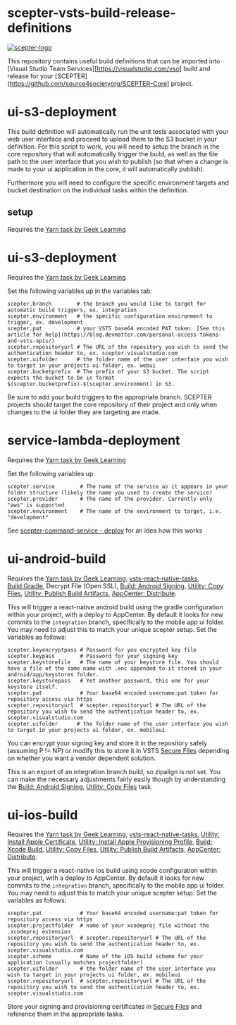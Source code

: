 # scepter-vsts-build-release-definitions

[![scepter-logo](http://res.cloudinary.com/source-4-society/image/upload/v1519221119/scepter_hzpcqt.png)](https://github.com/source4societyorg/SCEPTER-core)

This repository contains useful build definitions that can be imported into [Visual Studio Team Services][https://visualstudio.com/vso] build and release for your [SCEPTER](https://github.com/source4societyorg/SCEPTER-Core] project.

# ui-s3-deployment

This build definition will automatically run the unit tests associated with your web user interface and proceed to upload them to the S3 bucket in your definition. For this script to work, you will need to setup the branch in the core repository that will automatically trigger the build, as well as the file path to the user interface that you wish to publish (so that when a change is made to your ui application in the core, it will automatically publish).

Furthermore you will need to configure the specific environment targets and bucket destination on the individual tasks within the definition.

## setup

Requires the [Yarn task by Geek Learning](https://marketplace.visualstudio.com/items?itemName=geeklearningio.gl-vsts-tasks-yarn)

# ui-s3-deployment
Requires the [Yarn task by Geek Learning](https://marketplace.visualstudio.com/items?itemName=geeklearningio.gl-vsts-tasks-yarn)

Set the following variables up in the variables tab:

    scepter.branch        # the branch you would like to target for automatic build triggers, ex. integration
    scepter.environment   # the specific configuration environment to trigger, ex. development
    scepter.pat           # your VSTS base64 encoded PAT token. [See this article for help](https://blog.devmatter.com/personal-access-tokens-and-vsts-apis/)
    scepter.repositoryurl # The URL of the repository you wish to send the authentication header to, ex. scepter.visualstudio.com
    scepter.uifolder      # the folder name of the user interface you wish to target in your projects ui folder, ex. webui
    scepter.bucketprefix  # The prefix of your S3 bucket. The script expects the bucket to be in format $(scepter.bucketprefix)-$(scepter.environment) in S3.

Be sure to add your build triggers to the appropriate branch. SCEPTER projects should target the core repository of their project and only when changes to the ui folder they are targeting are made.

# service-lambda-deployment

Requires the [Yarn task by Geek Learning](https://marketplace.visualstudio.com/items?itemName=geeklearningio.gl-vsts-tasks-yarn)

Set the following variables up

    scepter.service        # The name of the service as it appears in your folder structure (likely the name you used to create the service)
    scepter.provider       # The name of the provider. Currently only "aws" is supported
    scepter.environment    # The name of the environment to target, i.e. "development"

See [scepter-command-service - deploy](https://github.com/source4societyorg/SCEPTER-command-service) for an idea how this works

# ui-android-build

Requires the [Yarn task by Geek Learning](https://marketplace.visualstudio.com/items?itemName=geeklearningio.gl-vsts-tasks-yarn), [vsts-react-native-tasks](https://github.com/Microsoft/vsts-react-native-tasks), [Build:Gradle](https://go.microsoft.com/fwlink/?LinkID=613720), Decrypt File (Open SSL), [Build: Android Signing](https://docs.microsoft.com/en-us/vsts/build-release/tasks/build/android-signing?view=vsts), [Utility: Copy Files](https://go.microsoft.com/fwlink/?LinkID=708389), [Utility: Publish Build Artifacts](https://docs.microsoft.com/en-us/vsts/build-release/tasks/utility/publish-build-artifacts?view=vsts), [AppCenter: Distribute](https://intercom.help/appcenter/).

This will trigger a react-native android build using the gradle configuration within your project, with a deploy to AppCenter. By default it looks for new commits to the `integration` branch, specifically to the mobile app ui folder. You may need to adjust this to match your unique scepter setup. Set the variables as follows:

    scepter.keyencryptpass # Password for you encrypted key file
    scepter.keypass        # Password for your signing key
    scepter.keystorefile   # The name of your keystore file. You should have a file of the same name with .enc appended to it stored in your android/app/keystores folder.
    scepter.keystorepass   # Yet another password, this one for your keystore itself.
    scepter.pat            # Your base64 encoded username:pat token for repository access via https
    scepter.repositoryurl  # scepter.repositoryurl # The URL of the repository you wish to send the authentication header to, ex. scepter.visualstudio.com
    scepter.uifolder      # the folder name of the user interface you wish to target in your projects ui folder, ex. mobileui

You can encrypt your signing key and store it in the repository safely (assuming P != NP) or modify this to store it in VSTS [Secure Files](https://docs.microsoft.com/en-us/vsts/build-release/concepts/library/secure-files?view=vsts) depending on whether you want a vendor dependent solution.

This is an export of an integration branch build, so zipalign is not set. You can make the necessary adjustments fairly easily though by understanding the [Build: Android Signing](https://docs.microsoft.com/en-us/vsts/build-release/tasks/build/android-signing?view=vsts), [Utility: Copy Files](https://go.microsoft.com/fwlink/?LinkID=708389) task.

# ui-ios-build

Requires the [Yarn task by Geek Learning](https://marketplace.visualstudio.com/items?itemName=geeklearningio.gl-vsts-tasks-yarn), [vsts-react-native-tasks](https://github.com/Microsoft/vsts-react-native-tasks), [Utility: Install Apple Certificate](https://docs.microsoft.com/en-us/vsts/build-release/tasks/utility/install-apple-certificate?view=vsts), [Utility: Install Apple Provisioning Profile](https://docs.microsoft.com/en-us/vsts/build-release/tasks/utility/install-apple-provisioning-profile?view=vsts), [Build: Xcode Build](https://docs.microsoft.com/en-us/vsts/build-release/tasks/build/xcode-build?view=tfs-2018), [Utility: Copy Files](https://go.microsoft.com/fwlink/?LinkID=708389), [Utility: Publish Build Artifacts](https://docs.microsoft.com/en-us/vsts/build-release/tasks/utility/publish-build-artifacts?view=vsts), [AppCenter: Distribute](https://intercom.help/appcenter/).

This will trigger a react-native ios build using xcode configuration within your project, with a deploy to AppCenter. By default it looks for new commits to the `integration` branch, specifically to the mobile app ui folder. You may need to adjust this to match your unique scepter setup. Set the variables as follows:

    scepter.pat            # Your base64 encoded username:pat token for repository access via https
    scepter.projectfolder  # name of your xcodeproj file without the .xcodeproj extension
    scepter.repositoryurl  # scepter.repositoryurl # The URL of the repository you wish to send the authentication header to, ex. scepter.visualstudio.com
    scepter.scheme         # Name of the iOS build scheme for your application (usually matches projectfolder)
    scepter.uifolder       # the folder name of the user interface you wish to target in your projects ui folder, ex. mobileui
    scepter.repositoryurl  # scepter.repositoryurl # The URL of the repository you wish to send the authentication header to, ex. scepter.visualstudio.com

Store your signing and provisioning certificates in [Secure Files](https://docs.microsoft.com/en-us/vsts/build-release/concepts/library/secure-files?view=vsts) and reference them in the appropriate tasks.



